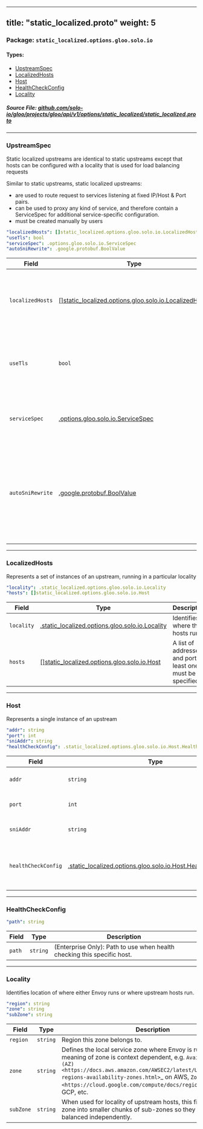 
---
title: "static_localized.proto"
weight: 5
---

<!-- Code generated by solo-kit. DO NOT EDIT. -->


### Package: `static_localized.options.gloo.solo.io` 
#### Types:


- [UpstreamSpec](#upstreamspec)
- [LocalizedHosts](#localizedhosts)
- [Host](#host)
- [HealthCheckConfig](#healthcheckconfig)
- [Locality](#locality)
  



##### Source File: [github.com/solo-io/gloo/projects/gloo/api/v1/options/static_localized/static_localized.proto](https://github.com/solo-io/gloo/blob/master/projects/gloo/api/v1/options/static_localized/static_localized.proto)





---
### UpstreamSpec

 
Static localized upstreams are identical to static upstreams except that hosts can be configured
 with a locality that is used for load balancing requests

Similar to static upstreams, static localized upstreams:
 - are used to route request to services listening at fixed IP/Host & Port pairs.
 - can be used to proxy any kind of service, and therefore contain a ServiceSpec for additional service-specific configuration.
 - must be created manually by users

```yaml
"localizedHosts": []static_localized.options.gloo.solo.io.LocalizedHosts
"useTls": bool
"serviceSpec": .options.gloo.solo.io.ServiceSpec
"autoSniRewrite": .google.protobuf.BoolValue

```

| Field | Type | Description |
| ----- | ---- | ----------- | 
| `localizedHosts` | [[]static_localized.options.gloo.solo.io.LocalizedHosts](../static_localized.proto.sk/#localizedhosts) | A list of addresses and ports, separated by locality at least one must be specified. |
| `useTls` | `bool` | Attempt to use outbound TLS Gloo will automatically set this to true for port 443. |
| `serviceSpec` | [.options.gloo.solo.io.ServiceSpec](../../service_spec.proto.sk/#servicespec) | An optional Service Spec describing the service listening at this address. |
| `autoSniRewrite` | [.google.protobuf.BoolValue](https://developers.google.com/protocol-buffers/docs/reference/csharp/class/google/protobuf/well-known-types/bool-value) | When set, automatically set the sni address to use to the addr field. If both this and host.sni_addr are set, host.sni_addr has priority. defaults to "true". |




---
### LocalizedHosts

 
Represents a set of instances of an upstream, running in a particular locality

```yaml
"locality": .static_localized.options.gloo.solo.io.Locality
"hosts": []static_localized.options.gloo.solo.io.Host

```

| Field | Type | Description |
| ----- | ---- | ----------- | 
| `locality` | [.static_localized.options.gloo.solo.io.Locality](../static_localized.proto.sk/#locality) | Identifies where the hosts run. |
| `hosts` | [[]static_localized.options.gloo.solo.io.Host](../static_localized.proto.sk/#host) | A list of addresses and ports at least one must be specified. |




---
### Host

 
Represents a single instance of an upstream

```yaml
"addr": string
"port": int
"sniAddr": string
"healthCheckConfig": .static_localized.options.gloo.solo.io.Host.HealthCheckConfig

```

| Field | Type | Description |
| ----- | ---- | ----------- | 
| `addr` | `string` | Address (hostname or IP). |
| `port` | `int` | Port the instance is listening on. |
| `sniAddr` | `string` | Address to use for SNI if using ssl. |
| `healthCheckConfig` | [.static_localized.options.gloo.solo.io.Host.HealthCheckConfig](../static_localized.proto.sk/#healthcheckconfig) | (Enterprise Only): Host specific health checking configuration. |




---
### HealthCheckConfig



```yaml
"path": string

```

| Field | Type | Description |
| ----- | ---- | ----------- | 
| `path` | `string` | (Enterprise Only): Path to use when health checking this specific host. |




---
### Locality

 
Identifies location of where either Envoy runs or where upstream hosts run.

```yaml
"region": string
"zone": string
"subZone": string

```

| Field | Type | Description |
| ----- | ---- | ----------- | 
| `region` | `string` | Region this zone belongs to. |
| `zone` | `string` | Defines the local service zone where Envoy is running. The meaning of zone is context dependent, e.g. `Availability Zone (AZ) <https://docs.aws.amazon.com/AWSEC2/latest/UserGuide/using-regions-availability-zones.html>`_ on AWS, `Zone <https://cloud.google.com/compute/docs/regions-zones/>`_ on GCP, etc. |
| `subZone` | `string` | When used for locality of upstream hosts, this field further splits zone into smaller chunks of sub-zones so they can be load balanced independently. |





<!-- Start of HubSpot Embed Code -->
<script type="text/javascript" id="hs-script-loader" async defer src="//js.hs-scripts.com/5130874.js"></script>
<!-- End of HubSpot Embed Code -->

